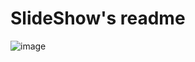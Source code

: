 # SlideShow's readme
![image](https://github.com/AniXT91/SlideShow/assets/139282374/ed675fce-997f-4eff-944d-558870d2d196)

